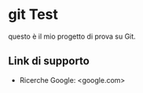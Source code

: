 # git Test

questo è il mio progetto di prova su Git.

## Link di supporto

- Ricerche Google: <google.com>
